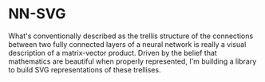 NN-SVG
======

What's conventionally described as the trellis structure of the connections between two fully connected layers of a neural network is really a visual description of a matrix-vector product. Driven by the belief that mathematics are beautiful when properly represented, I'm building a library to build SVG representations of these trellises.



